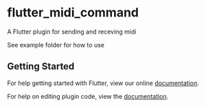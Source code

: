 # flutter_midi_command

A Flutter plugin for sending and receving midi

See example folder for how to use

## Getting Started

For help getting started with Flutter, view our online
[documentation](https://flutter.io/).

For help on editing plugin code, view the [documentation](https://flutter.io/developing-packages/#edit-plugin-package).

